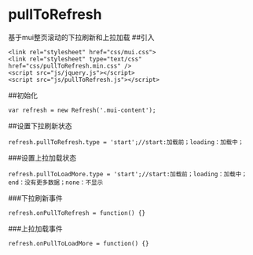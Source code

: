# pullToRefresh
基于mui整页滚动的下拉刷新和上拉加载
##引入
```
<link rel="stylesheet" href="css/mui.css">
<link rel="stylesheet" type="text/css" href="css/pullToRefresh.min.css" />
<script src="js/jquery.js"></script>
<script src="js/pullToRefresh.js"></script>
```
##初始化
```
var refresh = new Refresh('.mui-content');
```
##设置下拉刷新状态

```
refresh.pullToRefresh.type = 'start';//start:加载前；loading：加载中；
```
###设置上拉加载状态

```
refresh.pullToLoadMore.type = 'start';//start:加载前；loading：加载中；end：没有更多数据；none：不显示
```
###下拉刷新事件

```
refresh.onPullToRefresh = function() {}
```
###上拉加载事件
```
refresh.onPullToLoadMore = function() {}
```
